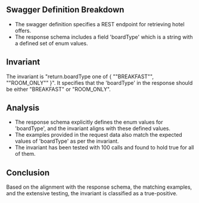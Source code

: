 ## Swagger Definition Breakdown
- The swagger definition specifies a REST endpoint for retrieving hotel offers.
- The response schema includes a field 'boardType' which is a string with a defined set of enum values.

## Invariant
The invariant is "return.boardType one of { ""BREAKFAST"", ""ROOM_ONLY"" }". It specifies that the 'boardType' in the response should be either "BREAKFAST" or "ROOM_ONLY".

## Analysis
- The response schema explicitly defines the enum values for 'boardType', and the invariant aligns with these defined values.
- The examples provided in the request data also match the expected values of 'boardType' as per the invariant.
- The invariant has been tested with 100 calls and found to hold true for all of them.

## Conclusion
Based on the alignment with the response schema, the matching examples, and the extensive testing, the invariant is classified as a true-positive.
